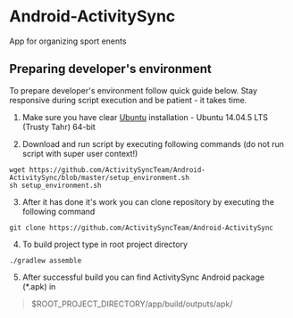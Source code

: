 # Android-ActivitySync
App for organizing sport enents

## Preparing developer's environment
To prepare developer's environment follow quick guide below. Stay responsive during script execution and be patient - it takes time.

1. Make sure you have clear [Ubuntu](http://www.ubuntu.com/download/alternative-downloads) installation - Ubuntu 14.04.5 LTS (Trusty Tahr) 64-bit

2. Download and run script by executing following commands (do not run script with super user context!)
```
wget https://github.com/ActivitySyncTeam/Android-ActivitySync/blob/master/setup_environment.sh
sh setup_environment.sh
```

3. After it has done it's work you can clone repository by executing the following command
```
git clone https://github.com/ActivitySyncTeam/Android-ActivitySync
```

4. To build project type in root project directory
```
./gradlew assemble
```

5. After successful build you can find ActivitySync Android package (*.apk) in 

> $ROOT_PROJECT_DIRECTORY/app/build/outputs/apk/

